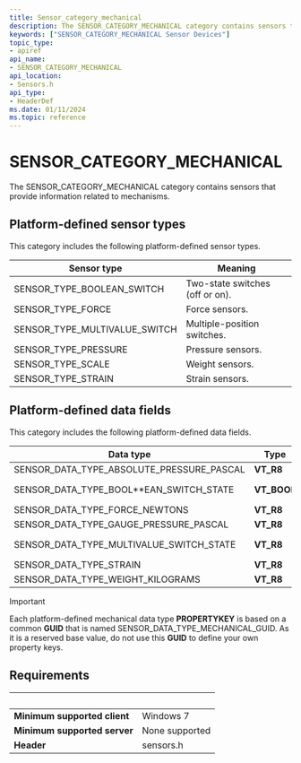 ```yaml
---
title: Sensor_category_mechanical
description: The SENSOR_CATEGORY_MECHANICAL category contains sensors that provide information related to mechanisms.
keywords: ["SENSOR_CATEGORY_MECHANICAL Sensor Devices"]
topic_type:
- apiref
api_name:
- SENSOR_CATEGORY_MECHANICAL
api_location:
- Sensors.h
api_type:
- HeaderDef
ms.date: 01/11/2024
ms.topic: reference
---
```


# SENSOR_CATEGORY_MECHANICAL

The SENSOR_CATEGORY_MECHANICAL category contains sensors that provide information related to mechanisms.

## Platform-defined sensor types

This category includes the following platform-defined sensor types.

| Sensor type | Meaning |
|---|---|
| SENSOR_TYPE_BOOLEAN_SWITCH | Two-state switches (off or on). |
| SENSOR_TYPE_FORCE | Force sensors. |
| SENSOR_TYPE_MULTIVALUE_SWITCH | Multiple-position switches. |
| SENSOR_TYPE_PRESSURE | Pressure sensors. |
| SENSOR_TYPE_SCALE | Weight sensors. |
| SENSOR_TYPE_STRAIN | Strain sensors. |

## Platform-defined data fields

This category includes the following platform-defined data fields.

| Data type | Type | Meaning |
|---|---|---|
| SENSOR_DATA_TYPE_ABSOLUTE_PRESSURE_PASCAL | **VT_R8** | Absolute pressure, in pascals. |
| SENSOR_DATA_TYPE_BOOL**EAN_SWITCH_STATE | **VT_BOOL** | State field for SENSOR_TYPE_BOOL**EAN_SWITCH. |
| SENSOR_DATA_TYPE_FORCE_NEWTONS | **VT_R8** | Force, in newtons. |
| SENSOR_DATA_TYPE_GAUGE_PRESSURE_PASCAL | **VT_R8** | Relative gauge pressure, in pascals. |
| SENSOR_DATA_TYPE_MULTIVALUE_SWITCH_STATE | **VT_R8** | State field for SENSOR_TYPE_MULTIVALUE_SWITCH. |
| SENSOR_DATA_TYPE_STRAIN | **VT_R8** | Strain. |
| SENSOR_DATA_TYPE_WEIGHT_KILOGRAMS | **VT_R8** | Weight, in kilograms. |

> [!IMPORTANT]
> Each platform-defined mechanical data type **PROPERTYKEY** is based on a common **GUID** that is named SENSOR_DATA_TYPE_MECHANICAL_GUID. As it is a reserved base value, do not use this **GUID** to define your own property keys.

## Requirements

| &nbsp; | &nbsp; |
|---|---|
| **Minimum supported client** | Windows 7 |
| **Minimum supported server** | None supported |
| **Header** | sensors.h |
